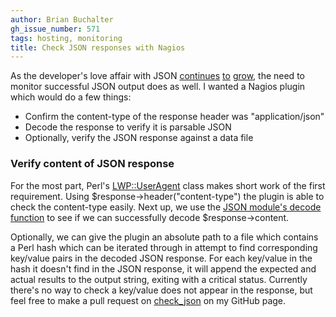 ```yaml
---
author: Brian Buchalter
gh_issue_number: 571
tags: hosting, monitoring
title: Check JSON responses with Nagios
---
```




As the developer's love affair with JSON [continues](http://blog.programmableweb.com/2010/08/11/is-json-the-developers-choice/) [to](http://stereolambda.com/2010/03/19/why-is-json-so-popular-developers-want-out-of-the-syntax-business/) [grow](https://devcentral.f5.com/weblogs/macvittie/archive/2011/04/27/the-stealthy-ascendancy-of-json.aspx), the need to monitor successful JSON output does as well. I wanted a Nagios plugin which would do a few things:

- Confirm the content-type of the response header was "application/json"
- Decode the response to verify it is parsable JSON
- Optionally, verify the JSON response against a data file

### Verify content of JSON response

For the most part, Perl's [LWP::UserAgent](http://search.cpan.org/~gaas/libwww-perl-6.04/lib/LWP/UserAgent.pm) class makes short work of the first requirement. Using $response->header("content-type") the plugin is able to check the content-type easily. Next up, we use the [JSON module's decode function](http://search.cpan.org/~makamaka/JSON-2.53/lib/JSON.pm#decode_json) to see if we can successfully decode $response->content.

Optionally, we can give the plugin an absolute path to a file which contains a Perl hash which can be iterated through in attempt to find corresponding key/value pairs in the decoded JSON response. For each key/value in the hash it doesn't find in the JSON response, it will append the expected and actual results to the output string, exiting with a critical status. Currently there's no way to check a key/value does not appear in the response, but feel free to make a pull request on [check_json](https://github.com/bbuchalter/check_json) on my GitHub page.


